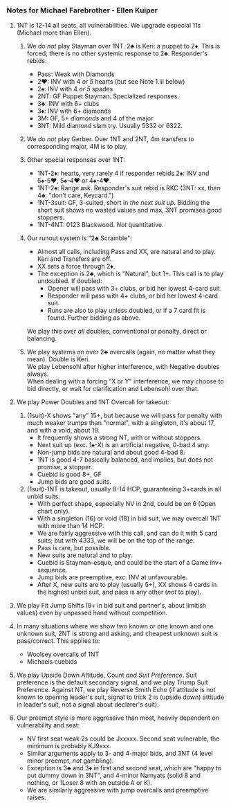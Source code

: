 ### Notes for Michael Farebrother - Ellen Kuiper

1. 1NT is 12-14 all seats, all vulnerabilities.  We upgrade especial 11s (Michael more than Ellen).  
   1. We do *not* play Stayman over 1NT.  2&clubs; is Keri: a puppet to 2&diams;. This is forced; there is no other systemic response to 2&clubs;.  Responder's rebids:
      - Pass: Weak with Diamonds
      - 2&hearts;: INV with 4 *or 5* hearts (but see Note 1.iii below)
      - 2&spades;: INV with 4 *or 5* spades
      - 2NT: GF Puppet Stayman.  Specialized responses.
      - 3&clubs;: INV with 6+ clubs
      - 3&diams;: INV with 6+ diamonds
      - 3M: GF, 5+ *diamonds* and 4 of the major
      - 3NT: Mild diamond slam try.  Usually 5332 or 6322.
   2. We do *not* play Gerber.  Over 1NT and 2NT, 4m transfers to corresponding major, 4M is to play.
   3. Other special responses over 1NT:
      - 1NT-2&diams;: hearts, very rarely 4 if responder rebids 2&spades;: INV  and 5&spades;-5&hearts;, 5&spades;-4&hearts; or 4&spades;-4&hearts;.
      - 1NT-2&spades;: Range ask. Responder's suit rebid is RKC (3NT: xx, then 4&clubs;: "don't care, Keycard.")
      - 1NT-3suit: GF, 3-suited, short in *the next suit up*.  Bidding the short suit shows no wasted values and max, 3NT promises good stoppers.
      - 1NT-4NT: 0123 Blackwood.  *Not* quantitative.
   4. Our runout system is "2&clubs; Scramble":
      - Almost all calls, including Pass and XX, are natural and to play.  Keri and Transfers are off.
      - XX sets a force through 2&diams;.
      - The exception is 2&clubs;, which is "Natural", but 1+.  This call is to play undoubled.  If doubled:
        - Opener will pass with 3+ clubs, or bid her lowest 4-card suit.
        - Responder will pass with 4+ clubs, or bid her lowest 4-card suit.
        - Runs are also to play unless doubled, or if a 7 card fit is found.  Further bidding as above.

      We play this over _all_ doubles, conventional or penalty, direct or balancing.
   5. We play systems on over 2&clubs; overcalls (again, no matter what they mean).  Double is Keri.  
      We play Lebensohl after higher interference, with Negative doubles always.  
      When dealing with a forcing "X or Y" interference, we may choose to bid directly, or wait for clarification and Lebensohl over that.
   
2. We play Power Doubles and 1NT Overcall for takeout:
   1. (1suit)-X shows "any" 15+, but because we will pass for penalty with much weaker trumps than "normal", with a singleton, it's about 17, and with a void, about 19.
      - It frequently shows a strong NT, with or without stoppers.
      - Next suit up (exc. 1&spades;-X) is an artificial negative, 0-bad 4 any.
      - Non-jump bids are natural and about good 4-bad 8.
      - 1NT is good 4-7 basically balanced, and implies, but does not promise, a stopper.
      - Cuebid is good 8+, GF
      - Jump bids are good suits.
   2. (1suit)-1NT is takeout, usually 8-14 HCP, guaranteeing 3+cards in all unbid suits.
      - With perfect shape, especially NV in 2nd, could be on 6 (Open chart only).
      - With a singleton (16) or void (18) in bid suit, we may overcall 1NT with more than 14 HCP.
      - We are fairly aggressive with this call, and can do it with 5 card suits; but with 4333, we will be on the top of the range.
      - Pass is rare, but possible.
      - New suits are natural and to play.
      - Cuebid is Stayman-esque, and could be the start of a Game Inv+ sequence.
      - Jump bids are preemptive, exc. INV at unfavourable.
      - After X, new suits are to play (usually 5+), XX shows 4 cards in the highest unbid suit, and pass is any other (*not* to play).
3. We play Fit Jump Shifts (9+ in bid suit and partner's, about limitish values) even by unpassed hand without competition.
4. In many situations where we show two known or one known and one unknown suit, 2NT is strong and asking, and cheapest unknown suit is pass/correct.  This applies to:
   - Woolsey overcalls of 1NT
   - Michaels cuebids
5. We play Upside Down Attitude, Count *and Suit Preference*.  Suit preference is the default secondary signal, and we play Trump Suit Preference.
   Against NT, we play Reverse Smith Echo (if attitude is not known to opening leader's suit, signal to trick 2 is (upside down) attitude in leader's suit, not a signal about declarer's suit).
6. Our preempt style is more aggressive than most, heavily dependent on vulnerability and seat:
   - NV first seat weak 2s could be Jxxxxx.  Second seat vulnerable, the minimum is probably KJ9xxx.
   - Similar arguments apply to 3- and 4-major bids, and 3NT (4 level minor preempt, *not* gambling).
   - Exception is 3&clubs; and 3&diams; in first and second seat, which are "happy to put dummy down in 3NT", and 4-minor Namyats (solid 8 and nothing, or 1Loser 8 with an outside A or K).
   - We are similarly aggressive with jump overcalls and preemptive raises.